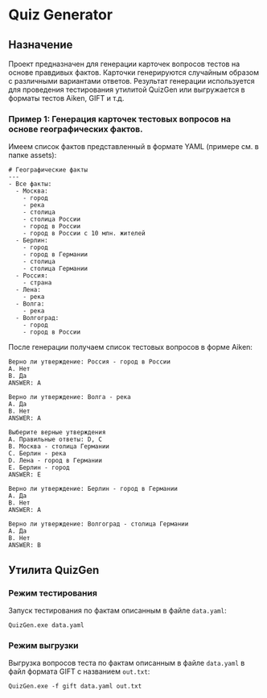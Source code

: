 # Quiz Generator
## Назначение

Проект предназначен для генерации карточек вопросов тестов на основе правдивых фактов. Карточки генерируются случайным образом с различными вариантами ответов.
Результат генерации используется для проведения тестирования утилитой QuizGen или выгружается в форматы тестов Aiken, GIFT и т.д. 

### Пример 1: Генерация карточек тестовых вопросов на основе географических фактов.

Имеем список фактов представленный в формате YAML (примере см. в папке assets):
```
# Географические факты
---
- Все факты:
  - Москва:
    - город
    - река
    - столица
    - столица России
    - город в России
    - город в России c 10 млн. жителей
  - Берлин:
    - город
    - город в Германии
    - столица
    - столица Германии
  - Россия:
    - страна
  - Лена:
    - река
  - Волга:
    - река
  - Волгоград:
    - город
    - город в России
```
После генерации получаем список тестовых вопросов в форме Aiken:
```
Верно ли утверждение: Россия - город в России
A. Нет
B. Да
ANSWER: A

Верно ли утверждение: Волга - река
A. Да
B. Нет
ANSWER: A

Выберите верные утверждения
A. Правильные ответы: D, C
B. Москва - столица Германии
C. Берлин - река
D. Лена - город в Германии
E. Берлин - город
ANSWER: E

Верно ли утверждение: Берлин - город в Германии
A. Да
B. Нет
ANSWER: A

Верно ли утверждение: Волгоград - столица Германии
A. Да
B. Нет
ANSWER: B
```
## Утилита QuizGen

### Режим тестирования
Запуск тестирования по фактам описанным в файле `data.yaml`: 
```
QuizGen.exe data.yaml
```

### Режим выгрузки
Выгрузка вопросов теста по фактам описанным в файле `data.yaml` в файл формата GIFT с названием `out.txt`: 
```
QuizGen.exe -f gift data.yaml out.txt
```
